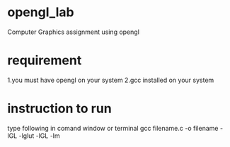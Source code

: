 # opengl_lab
Computer Graphics assignment using opengl
# requirement
1.you must have opengl on your system
2.gcc installed on your system
# instruction to run
type following in comand window or terminal 
gcc filename.c -o filename -lGL -lglut -lGL -lm
